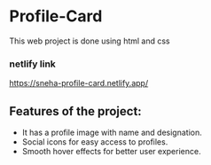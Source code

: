 # Profile-Card
This web project is done using html and css
### netlify link
https://sneha-profile-card.netlify.app/

## Features of the project:
- It has a profile image with name and designation.
- Social icons for easy access to profiles.
- Smooth hover effects for better user experience.



